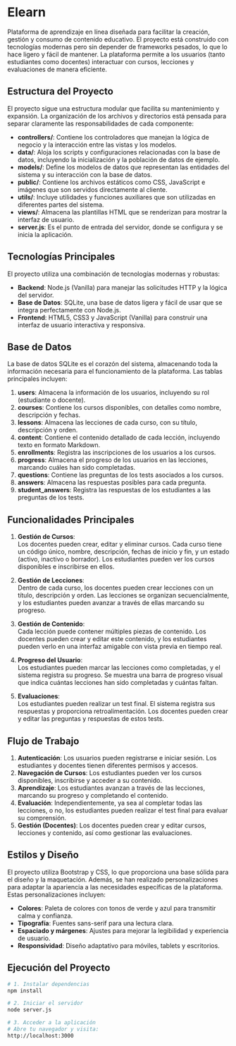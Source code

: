 # Elearn

Plataforma de aprendizaje en línea diseñada para facilitar la creación, gestión y consumo de contenido educativo. El proyecto está construido con tecnologías modernas pero sin depender de frameworks pesados, lo que lo hace ligero y fácil de mantener. La plataforma permite a los usuarios (tanto estudiantes como docentes) interactuar con cursos, lecciones y evaluaciones de manera eficiente.

## Estructura del Proyecto
El proyecto sigue una estructura modular que facilita su mantenimiento y expansión. La organización de los archivos y directorios está pensada para separar claramente las responsabilidades de cada componente:

- **controllers/**: Contiene los controladores que manejan la lógica de negocio y la interacción entre las vistas y los modelos.
- **data/**: Aloja los scripts y configuraciones relacionadas con la base de datos, incluyendo la inicialización y la población de datos de ejemplo.
- **models/**: Define los modelos de datos que representan las entidades del sistema y su interacción con la base de datos.
- **public/**: Contiene los archivos estáticos como CSS, JavaScript e imágenes que son servidos directamente al cliente.
- **utils/**: Incluye utilidades y funciones auxiliares que son utilizadas en diferentes partes del sistema.
- **views/**: Almacena las plantillas HTML que se renderizan para mostrar la interfaz de usuario.
- **server.js**: Es el punto de entrada del servidor, donde se configura y se inicia la aplicación.

## Tecnologías Principales
El proyecto utiliza una combinación de tecnologías modernas y robustas:

- **Backend**: Node.js (Vanilla) para manejar las solicitudes HTTP y la lógica del servidor.
- **Base de Datos**: SQLite, una base de datos ligera y fácil de usar que se integra perfectamente con Node.js.
- **Frontend**: HTML5, CSS3 y JavaScript (Vanilla) para construir una interfaz de usuario interactiva y responsiva.

## Base de Datos
La base de datos SQLite es el corazón del sistema, almacenando toda la información necesaria para el funcionamiento de la plataforma. Las tablas principales incluyen:

1. **users**: Almacena la información de los usuarios, incluyendo su rol (estudiante o docente).
2. **courses**: Contiene los cursos disponibles, con detalles como nombre, descripción y fechas.
3. **lessons**: Almacena las lecciones de cada curso, con su título, descripción y orden.
4. **content**: Contiene el contenido detallado de cada lección, incluyendo texto en formato Markdown.
5. **enrollments**: Registra las inscripciones de los usuarios a los cursos.
6. **progress**: Almacena el progreso de los usuarios en las lecciones, marcando cuáles han sido completadas.
7. **questions**: Contiene las preguntas de los tests asociados a los cursos.
8. **answers**: Almacena las respuestas posibles para cada pregunta.
9. **student_answers**: Registra las respuestas de los estudiantes a las preguntas de los tests.

## Funcionalidades Principales
1. **Gestión de Cursos**:  
   Los docentes pueden crear, editar y eliminar cursos. Cada curso tiene un código único, nombre, descripción, fechas de inicio y fin, y un estado (activo, inactivo o borrador). Los estudiantes pueden ver los cursos disponibles e inscribirse en ellos.

2. **Gestión de Lecciones**:  
   Dentro de cada curso, los docentes pueden crear lecciones con un título, descripción y orden. Las lecciones se organizan secuencialmente, y los estudiantes pueden avanzar a través de ellas marcando su progreso.

3. **Gestión de Contenido**:  
   Cada lección puede contener múltiples piezas de contenido. Los docentes pueden crear y editar este contenido, y los estudiantes pueden verlo en una interfaz amigable con vista previa en tiempo real.

4. **Progreso del Usuario**:  
   Los estudiantes pueden marcar las lecciones como completadas, y el sistema registra su progreso. Se muestra una barra de progreso visual que indica cuántas lecciones han sido completadas y cuántas faltan.

5. **Evaluaciones**:  
   Los estudiantes pueden realizar un test final. El sistema registra sus respuestas y proporciona retroalimentación. Los docentes pueden crear y editar las preguntas y respuestas de estos tests.

## Flujo de Trabajo
1. **Autenticación**: Los usuarios pueden registrarse e iniciar sesión. Los estudiantes y docentes tienen diferentes permisos y accesos.
2. **Navegación de Cursos**: Los estudiantes pueden ver los cursos disponibles, inscribirse y acceder a su contenido.
3. **Aprendizaje**: Los estudiantes avanzan a través de las lecciones, marcando su progreso y completando el contenido.
4. **Evaluación**: Independientemente, ya sea al completar todas las lecciones, o no, los estudiantes pueden realizar el test final para evaluar su comprensión.
5. **Gestión (Docentes)**: Los docentes pueden crear y editar cursos, lecciones y contenido, así como gestionar las evaluaciones.

## Estilos y Diseño
El proyecto utiliza Bootstrap y CSS, lo que proporciona una base sólida para el diseño y la maquetación. Además, se han realizado personalizaciones para adaptar la apariencia a las necesidades específicas de la plataforma. Estas personalizaciones incluyen:

- **Colores**: Paleta de colores con tonos de verde y azul para transmitir calma y confianza.
- **Tipografía**: Fuentes sans-serif para una lectura clara.
- **Espaciado y márgenes**: Ajustes para mejorar la legibilidad y experiencia de usuario.
- **Responsividad**: Diseño adaptativo para móviles, tablets y escritorios.

## Ejecución del Proyecto
```bash
# 1. Instalar dependencias
npm install

# 2. Iniciar el servidor
node server.js

# 3. Acceder a la aplicación
# Abre tu navegador y visita:
http://localhost:3000
```
